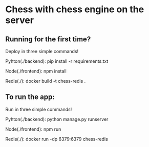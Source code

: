 # Chess with chess engine on the server

## Running for the first time?

Deploy in three simple commands!

Pyhton(./backend): 
    pip install -r requirements.txt

Node(./frontend):
    npm install

Redis(./):
    docker build -t chess-redis .

## To run the app:

Run in three simple commands!

Pyhton(./backend): 
    python manage.py runserver

Node(./frontend):
    npm run

Redis(./):
    docker run -dp 6379:6379 chess-redis

